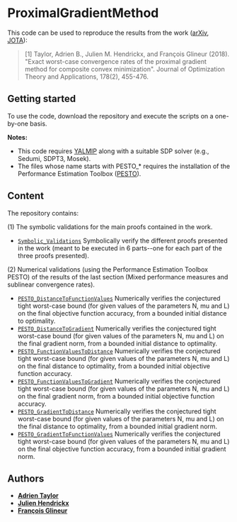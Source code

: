 # ProximalGradientMethod

This code can be used to reproduce the results from the work ([arXiv](https://arxiv.org/pdf/1705.04398.pdf), [JOTA](https://link.springer.com/article/10.1007/s10957-018-1298-1)):

> [1] Taylor, Adrien B., Julien M. Hendrickx, and François Glineur (2018). "Exact worst-case convergence rates of the proximal gradient method for composite convex minimization". Journal of Optimization Theory and Applications, 178(2), 455-476.


## Getting started

To use the code, download the repository and execute the scripts on a one-by-one basis.

**Notes:** 
- This code requires [YALMIP](https://yalmip.github.io/) along with a suitable SDP solver (e.g., Sedumi, SDPT3, Mosek).
- The files whose name starts with PESTO_* requires the installation of the Performance Estimation Toolbox ([PESTO](https://github.com/AdrienTaylor/Performance-Estimation-Toolbox)).

## Content

The repository contains:

(1) The symbolic validations for the main proofs contained in the work.
- [`Symbolic_Validations`](Symbolic_Validations.m) Symbolically verify the different proofs presented in the work (meant to be executed in 6 parts--one for each part of the three proofs presented).

(2) Numerical validations (using the Performance Estimation Toolbox PESTO) of the results of the last section (Mixed performance measures and sublinear convergence rates).
- [`PESTO_DistanceToFunctionValues`](PESTO_DistanceToFunctionValues.m) Numerically verifies the conjectured tight worst-case bound (for given values of the parameters N, mu and L) on the final objective function accuracy, from a bounded initial distance to optimality.
- [`PESTO_DistanceToGradient`](PESTO_DistanceToGradient.m)  Numerically verifies the conjectured tight worst-case bound (for given values of the parameters N, mu and L) on the final gradient norm, from a bounded initial distance to optimality.
- [`PESTO_FunctionValuesToDistance`](PESTO_FunctionValuesToDistance.m) Numerically verifies the conjectured tight worst-case bound (for given values of the parameters N, mu and L) on the final distance to optimality, from a bounded initial objective function accuracy.
- [`PESTO_FunctionValuesToGradient`](PESTO_FunctionValuesToGradient.m) Numerically verifies the conjectured tight worst-case bound (for given values of the parameters N, mu and L) on the final gradient norm, from a bounded initial objective function accuracy.
- [`PESTO_GradientToDistance`](PESTO_GradientToDistance.m) Numerically verifies the conjectured tight worst-case bound (for given values of the parameters N, mu and L) on the final distance to optimality, from a bounded initial gradient norm.
- [`PESTO_GradientToFunctionValues`](PESTO_GradientToFunctionValues.m) Numerically verifies the conjectured tight worst-case bound (for given values of the parameters N, mu and L) on the final objective function accuracy, from a bounded initial gradient norm.


## Authors
- [**Adrien Taylor**](http://www.di.ens.fr/~ataylor/)
- [**Julien Hendrickx**](https://perso.uclouvain.be/julien.hendrickx/index.html)
- [**François Glineur**](https://perso.uclouvain.be/francois.glineur/)
